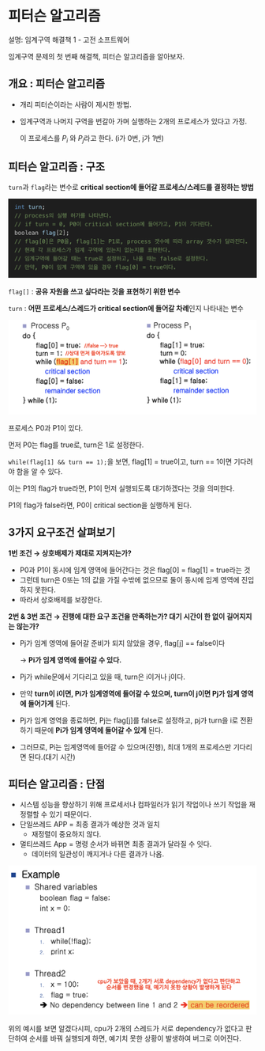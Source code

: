 # 피터슨 알고리즘

설명: 임계구역 해결책 1 - 고전 소프트웨어

임계구역 문제의 첫 번째 해결책, 피터슨 알고리즘을 알아보자.

## 개요 : 피터슨 알고리즘

- 개리 피터슨이라는 사람이 제시한 방법.
- 임계구역과 나머지 구역을 번갈아 가며 실행하는 2개의 프로세스가 있다고 가정.
    
    이 프로세스를 $P_i$ 와 $P_j$라고 한다. (i가 0번, j가 1번)
    

## 피터슨 알고리즘 : 구조

`turn`과 `flag`라는 변수로 **critical section에 들어갈 프로세스/스레드를 결정하는 방법**

![images_chy0428_post_0ddddb19-b015-4002-9c51-9415aa1601cc_image.png](./참고자료/6-3-0.png)

`flag[]` : **공유 자원을 쓰고 싶다라는 것을 표현하기 위한 변수**

`turn` : **어떤 프로세스/스레드가 critical section에 들어갈 차례**인지 나타내는 변수

![images_chy0428_post_ae34c9be-05af-4e5d-bf9c-4c04a009dfb1_image.png](./참고자료/6-3-1.png)

프로세스 P0과 P1이 있다. 

먼저 P0는 flag를 true로, turn은 1로 설정한다. 

`while(flag[1] && turn == 1);`을 보면, flag[1] = true이고, turn == 1이면 기다려야 함을 알 수 있다. 

이는 P1의 flag가 true라면, P1이 먼저 실행되도록 대기하겠다는 것을 의미한다. 

P1의 flag가 false라면, P0이 critical section을 실행하게 된다.

## 3가지 요구조건 살펴보기

**1번 조건 → 상호배제가 제대로 지켜지는가?**

- P0과 P1이 동시에 임계 영역에 들어간다는 것은 flag[0] = flag[1] = true라는 것
- 그런데 turn은 0또는 1의 값을 가질 수밖에 없으므로 둘이 동시에 임계 영역에 진입하지 못한다.
- 따라서 상호배제를 보장한다.

**2번 & 3번 조건 → 진행에 대한 요구 조건을 만족하는가? 대기 시간이 한 없이 길어지지는 않는가?**

- Pj가 임계 영역에 들어갈 준비가 되지 않았을 경우, flag[j] == false이다
    
    → **Pi가 임계 영역에 들어갈 수 있다.**
    
- Pj가 while문에서 기다리고 있을 때, turn은 i이거나 j이다.
- 만약 **turn이 i이면, Pi가 임계영역에 들어갈 수 있으며, turn이 j이면 Pj가 임계 영역에 들어가게** 된다.
- Pj가 임계 영역을 종료하면, Pj는 flag[j]를 false로 설정하고, pj가 turn을 i로 전환하기 때문에 **Pi가 임계 영역에 들어갈 수 있게** 된다.
- 그러므로, Pi는 임계영역에 들어갈 수 있으며(진행), 최대 1개의 프로세스만 기다리면 된다.(대기 시간)

## 피터슨 알고리즘 : 단점

- 시스템 성능을 향상하기 위해 프로세서나 컴파일러가 읽기 작업이나 쓰기 작업을 재정렬할 수 있기 때문이다.
- 단일쓰레드 APP = 최종 결과가 예상한 것과 일치
    - 재정렬이 중요하지 않다.
- 멀티쓰레드 App = 명령 순서가 바뀌면 최종 결과가 달라질 수 잇다.
    - 데이터의 일관성이 깨지거나 다른 결과가 나옴.

![images_chy0428_post_47125a48-8e4e-48c6-b5a2-8c446226c435_image.png](./참고자료/6-3-2.png)

위의 예시를 보면 알겠다시피, cpu가 2개의 스레드가 서로 dependency가 없다고 판단하여 순서를 바꿔 실행되게 하면, 예기치 못한 상황이 발생하여 버그로 이어진다.